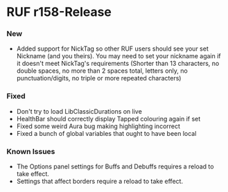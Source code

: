 # RUF r158-Release
### New
* Added support for NickTag so other RUF users should see your set Nickname (and you theirs). You may need to set your nickname again if it doesn't meet NickTag's requirements (Shorter than 13 characters, no double spaces, no more than 2 spaces total, letters only, no punctuation/digits, no triple or more repeated characters)

### Fixed
* Don't try to load LibClassicDurations on live
* HealthBar should correctly display Tapped colouring again if set
* Fixed some weird Aura bug making highlighting incorrect
* Fixed a bunch of global variables that ought to have been local


### Known Issues
* The Options panel settings for Buffs and Debuffs requires a reload to take effect.
* Settings that affect borders require a reload to take effect.
